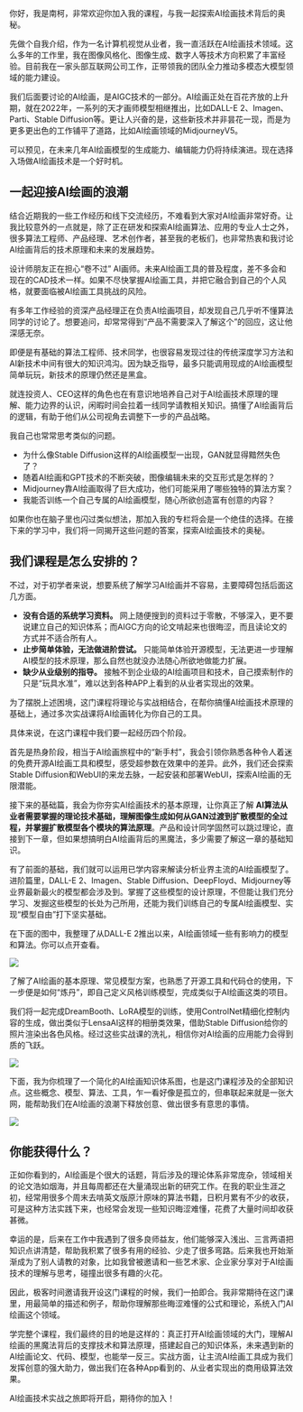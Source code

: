 你好，我是南柯，非常欢迎你加入我的课程，与我一起探索AI绘画技术背后的奥秘。

先做个自我介绍，作为一名计算机视觉从业者，我一直活跃在AI绘画技术领域。这么多年的工作里，我在图像风格化、图像生成、数字人等技术方向积累了丰富经验。目前我在一家头部互联网公司工作，正带领我的团队全力推动多模态大模型领域的能力建设。

我们后面要讨论的AI绘画，是AIGC技术的一部分。AI绘画正处在百花齐放的上升期，就在2022年，一系列的天才画师模型相继推出，比如DALL-E 2、Imagen、Parti、Stable Diffusion等。更让人兴奋的是，这些新技术并非昙花一现，而是为更多更出色的工作铺平了道路，比如AI绘画领域的MidjourneyV5。

可以预见，在未来几年AI绘画模型的生成能力、编辑能力仍将持续演进。现在选择入场做AI绘画技术是一个好时机。

## 一起迎接AI绘画的浪潮

结合近期我的一些工作经历和线下交流经历，不难看到大家对AI绘画非常好奇。让我比较意外的一点就是，除了正在研发和探索AI绘画算法、应用的专业人士之外，很多算法工程师、产品经理、艺术创作者，甚至我的老板们，也非常热衷和我讨论AI绘画背后的技术原理和未来的发展趋势。

设计师朋友正在担心“卷不过” AI画师。未来AI绘画工具的普及程度，差不多会和现在的CAD技术一样。如果不尽快掌握AI绘画工具，并把它融合到自己的个人风格，就要面临被AI绘画工具挑战的风险。

有多年工作经验的资深产品经理正在负责AI绘画项目，却发现自己几乎听不懂算法同学的讨论了。想要追问，却常常得到“产品不需要深入了解这个”的回应，这让他深感无奈。

即便是有基础的算法工程师、技术同学，也很容易发现过往的传统深度学习方法和AI新技术中间有很大的知识鸿沟。因为缺乏指导，最多只能调用现成的AI绘画模型简单玩玩，新技术的原理仍然还是黑盒。

就连投资人、CEO这样的角色也在有意识地培养自己对于AI绘画技术原理的理解、能力边界的认识，闲暇时间会拉着一线同学请教相关知识。搞懂了AI绘画背后的逻辑，有助于他们从公司视角去调整下一步的产品战略。

我自己也常常思考类似的问题。

- 为什么像Stable Diffusion这样的AI绘画模型一出现，GAN就显得黯然失色了？
- 随着AI绘画和GPT技术的不断突破，图像编辑未来的交互形式是怎样的？
- Midjourney靠AI绘画取得了巨大成功，他们可能采用了哪些独特的算法方案？
- 我能否训练一个自己专属的AI绘画模型，随心所欲创造富有创意的内容？

如果你也在脑子里也闪过类似想法，那加入我的专栏将会是一个绝佳的选择。在接下来的学习中，我们将一同揭开这些问题的答案，探索AI绘画技术的奥秘。

## 我们课程是怎么安排的？

不过，对于初学者来说，想要系统了解学习AI绘画并不容易，主要障碍包括后面这几方面。

- **没有合适的系统学习资料。** 网上随便搜到的资料过于零散，不够深入，更不要说建立自己的知识体系；而AIGC方向的论文啃起来也很晦涩，而且读论文的方式并不适合所有人。
- **止步简单体验，无法做进阶尝试。** 只能简单体验开源模型，无法更进一步理解AI模型的技术原理，那么自然也就没办法随心所欲地做能力扩展。
- **缺少从业级别的指导。** 接触不到企业级的AI绘画项目和技术，自己摸索制作的只是“玩具水准”，难以达到各种APP上看到的从业者实现出的效果。

为了摆脱上述困境，这门课程将理论与实战相结合，在帮你搞懂AI绘画技术原理的基础上，通过多次实战课将AI绘画转化为你自己的工具。

具体来说，在这门课程中我们要一起经历四个阶段。

首先是热身阶段，相当于AI绘画旅程中的“新手村”，我会引领你熟悉各种令人着迷的免费开源AI绘画工具和模型，感受超参数在效果中的差异。此外，我们还会探索Stable Diffusion和WebUI的来龙去脉，一起安装和部署WebUI，探索AI绘画的无限潜能。

接下来的基础篇，我会为你夯实AI绘画技术的基本原理，让你真正了解 **AI算法从业者需要掌握的理论技术基础，理解图像生成如何从GAN过渡到扩散模型的全过程，并掌握扩散模型各个模块的算法原理**。产品和设计同学固然可以跳过理论，直接到下一章，但如果想搞明白AI绘画背后的黑魔法，多少需要了解这一章的基础知识。

有了前面的基础，我们就可以运用已学内容来解读分析业界主流的AI绘画模型了。进阶篇里，DALL-E 2、Imagen、Stable Diffusion、DeepFloyd、Midjourney等业界最新最火的模型都会涉及到。掌握了这些模型的设计原理，不但能让我们充分学习、发掘这些模型的长处为己所用，还能为我们训练自己的专属AI绘画模型、实现“模型自由”打下坚实基础。

在下面的图中，我整理了从DALL-E 2推出以来，AI绘画领域一些有影响力的模型和算法。你可以点开查看。

![](https://static001.geekbang.org/resource/image/66/2c/66b98f2c9ea247668950e5ff3e8f222c.jpg?wh=1597x646)

了解了AI绘画的基本原理、常见模型方案，也熟悉了开源工具和代码仓的使用，下一步便是如何“炼丹”，即自己定义风格训练模型，完成类似于AI绘画这类的项目。

我们将一起完成DreamBooth、LoRA模型的训练，使用ControlNet精细化控制内容的生成，做出类似于LensaAI这样的相册类效果，借助Stable Diffusion给你的照片渲染出各色风格。经过这些实战课的洗礼，相信你对AI绘画的应用能力会得到质的飞跃。

![](https://static001.geekbang.org/resource/image/da/7a/da0e10b5fb07fd6cf0f540e4fyy9f77a.jpg?wh=4409x2614)

下面，我为你梳理了一个简化的AI绘画知识体系图，也是这门课程涉及的全部知识点。这些概念、模型、算法、工具，乍一看好像是孤立的，但串联起来就是一张大网，能帮助我们在AI绘画的浪潮下释放创意、做出很多有意思的事情。

![](https://static001.geekbang.org/resource/image/91/9c/9197e367346c943186322023718f779c.jpg?wh=5000x3314)

## 你能获得什么？

正如你看到的，AI绘画是个很大的话题，背后涉及的理论体系非常庞杂，领域相关的论文浩如烟海，并且每周都还在大量涌现出新的研究工作。在我的职业生涯之初，经常用很多个周末去啃英文版原汁原味的算法书籍，日积月累有不少的收获，可是这种方法实践下来，也经常会发现一些知识晦涩难懂，花费了大量时间却收获甚微。

幸运的是，后来在工作中我遇到了很多良师益友，他们能够深入浅出、三言两语把知识点讲清楚，帮助我积累了很多有用的经验、少走了很多弯路。后来我也开始渐渐成为了别人请教的对象，比如我曾被邀请和一些艺术家、企业家分享对于AI绘画技术的理解与思考，碰撞出很多有趣的火花。

因此，极客时间邀请我开设这门课程的时候，我们一拍即合。我非常期待在这门课里，用最简单的描述和例子，帮助你理解那些晦涩难懂的公式和理论，系统入门AI绘画这个领域。

学完整个课程，我们最终的目的地是这样的：真正打开AI绘画领域的大门，理解AI绘画的黑魔法背后的支撑技术和算法原理，搭建起自己的知识体系，未来遇到新的AI绘画论文、代码、模型，也能举一反三。实战方面，让主流AI绘画工具成为我们发挥创意的强大助力，做出我们在各种App看到的、从业者实现出的商用级算法效果。

AI绘画技术实战之旅即将开启，期待你的加入！